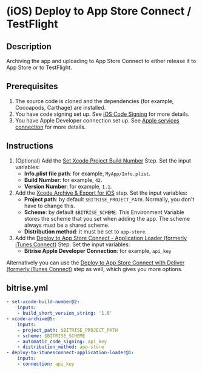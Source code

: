 # (iOS) Deploy to App Store Connect / TestFlight 

## Description
Archiving the app and uploading to App Store Connect to either release it to App Store or to TestFlight.

## Prerequisites

1. The source code is cloned and the dependencies (for example, Cocoapods, Carthage) are installed.
2. You have code signing set up. See [iOS Code Signing](https://devcenter.bitrise.io/en/code-signing/ios-code-signing.html) for more details.
3. You have Apple Developer connection set up. See [Apple services connection](https://devcenter.bitrise.io/en/accounts/connecting-to-services/apple-services-connection.html) for more details.

## Instructions

1. (Optional) Add the [Set Xcode Project Build Number](https://www.bitrise.io/integrations/steps/set-xcode-build-number) Step. Set the input variables:
    - **Info.plist file path**: for example, `MyApp/Info.plist`.
    - **Build Number**: for example, `42`.
    - **Version Number**: for example, `1.1`.
2. Add the [Xcode Archive & Export for iOS](https://bitrise.io/integrations/steps/xcode-archive) step. Set the input variables:
    - **Project path**: by default `$BITRISE_PROJECT_PATH`. Normally, you don't have to change this. 
    - **Scheme**: by default `$BITRISE_SCHEME`. This Environment Variable stores the scheme that you set when adding the app. The scheme always must be a shared scheme.
    - **Distribution method**: it must be set to `app-store`. 
3. Add the [Deploy to App Store Connect - Application Loader (formerly iTunes Connect)](https://bitrise.io/integrations/steps/deploy-to-itunesconnect-application-loader) Step. Set the input variables:
    - **Bitrise Apple Developer Connection**: for example, `api_key`

Alternatively you can use the [Deploy to App Store Connect with Deliver (formerly iTunes Connect)](https://bitrise.io/integrations/steps/deploy-to-itunesconnect-deliver) step as well, which gives you more options.

## bitrise.yml

```yaml
- set-xcode-build-number@2:
    inputs:
    - build_short_version_string: '1.0'
- xcode-archive@5:
    inputs:
    - project_path: $BITRISE_PROJECT_PATH
    - scheme: $BITRISE_SCHEME
    - automatic_code_signing: api_key
    - distribution_method: app-store
- deploy-to-itunesconnect-application-loader@1:
    inputs:
    - connection: api_key
```
